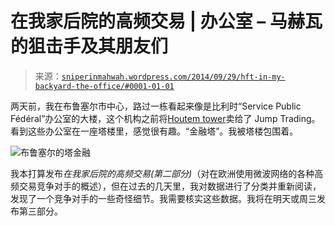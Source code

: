 <!--yml

类别：未分类

日期：2024 年 5 月 18 日 14:20:03

-->

# 在我家后院的高频交易 | 办公室 – 马赫瓦的狙击手及其朋友们

> 来源：[`sniperinmahwah.wordpress.com/2014/09/29/hft-in-my-backyard-the-office/#0001-01-01`](https://sniperinmahwah.wordpress.com/2014/09/29/hft-in-my-backyard-the-office/#0001-01-01)

两天前，我在布鲁塞尔市中心，路过一栋看起来像是比利时“Service Public Fédéral”办公室的大楼，这个机构之前将[Houtem tower](https://sniperinmahwah.wordpress.com/2014/09/25/hft-in-my-backyard-ii/)卖给了 Jump Trading。看到这些办公室在一座塔楼里，感觉很有趣。“金融塔”。我被塔楼包围着。

![布鲁塞尔的塔金融](https://sniperinmahwah.wordpress.com/wp-content/uploads/2014/09/20140927_143605.jpg)

我本打算发布*在我家后院的高频交易(第二部分)*（对在欧洲使用微波网络的各种高频交易竞争对手的概述），但在过去的几天里，我对数据进行了分类并重新阅读，发现了一个竞争对手的一些奇怪细节。我需要核实这些数据。我将在明天或周三发布第三部分。
